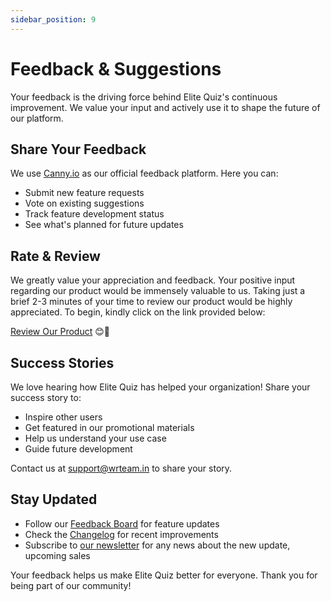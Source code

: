 ```yaml
---
sidebar_position: 9
---
```


# Feedback & Suggestions

Your feedback is the driving force behind Elite Quiz's continuous improvement. We value your input and actively use it to shape the future of our platform.

## Share Your Feedback

We use [Canny.io](https://elitequiz.canny.io/) as our official feedback platform. Here you can:

- Submit new feature requests
- Vote on existing suggestions
- Track feature development status
- See what's planned for future updates

## Rate & Review

We greatly value your appreciation and feedback. Your positive input regarding our product would be immensely valuable to us. Taking just a brief 2-3 minutes of your time to review our product would be highly appreciated. To begin, kindly click on the link provided below:

[Review Our Product](https://codecanyon.net/downloads) 😊🌟

## Success Stories

We love hearing how Elite Quiz has helped your organization! Share your success story to:

- Inspire other users
- Get featured in our promotional materials
- Help us understand your use case
- Guide future development

Contact us at support@wrteam.in to share your story.

## Stay Updated

- Follow our [Feedback Board](https://elitequiz.canny.io/) for feature updates
- Check the [Changelog](/changelog/web) for recent improvements
- Subscribe to [our newsletter](https://wrteam.in/) for any news about the new update, upcoming sales

Your feedback helps us make Elite Quiz better for everyone. Thank you for being part of our community!
